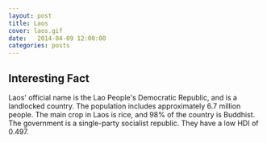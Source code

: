 ```yaml
---
layout: post
title: Laos
cover: laos.gif
date:   2014-04-09 12:00:00
categories: posts
---
```


## Interesting Fact

Laos' official name is the Lao People's Democratic Republic, and is a landlocked country. The population includes approximately 6.7 million people. The main crop in Laos is rice, and 98% of the country is Buddhist. The government is a single-party socialist republic. They have a low HDI of 0.497. 